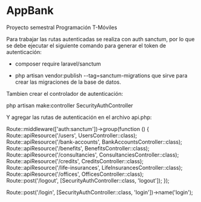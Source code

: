# AppBank
Proyecto semestral Programación T-Móviles


Para trabajar las rutas autenticadas se realiza con auth sanctum, por lo que se debe ejecutar el siguiente comando para generar el token de autenticación:

- composer require laravel/sanctum

- php artisan vendor:publish --tag=sanctum-migrations 
que sirve para crear las migraciones de la base de datos.

Tambien crear el controlador de autenticación:

php artisan make:controller SecurityAuthController

Y agregar las rutas de autenticación en el archivo api.php:

Route::middleware(['auth:sanctum'])->group(function () {
    Route::apiResource('/users', UsersController::class);
    Route::apiResource('/bank-accounts', BankAccountsController::class);
    Route::apiResource('/benefits', BenefitsController::class);
    Route::apiResource('/consultancies', ConsultanciesController::class);
    Route::apiResource('/credits', CreditsController::class);
    Route::apiResource('/life-insurances', LifeInsurancesController::class);
    Route::apiResource('/offices', OfficesController::class);
    Route::post('/logout', [SecurityAuthController::class, 'logout']);
});

Route::post('/login', [SecurityAuthController::class, 'login'])->name('login');

